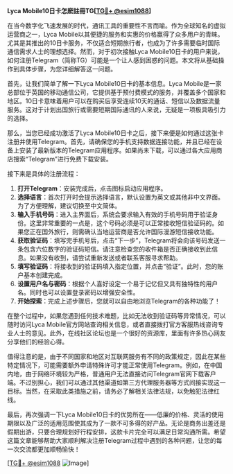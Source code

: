 **Lyca Mobile10日卡怎麽註冊TG[[TG💪+ @esim1088](https://t.me/s/esim1088)]**

在当今数字化飞速发展的时代，通讯工具的重要性不言而喻。作为全球知名的虚拟运营商之一，Lyca Mobile以其便捷的服务和实惠的价格赢得了众多用户的青睐。尤其是其推出的10日卡服务，不仅适合短期旅行者，也成为了许多需要临时国际通信需求人士的理想选择。然而，对于初次接触Lyca Mobile10日卡的用户来说，如何注册Telegram（简称TG）可能是一个让人感到困惑的问题。本文将从基础操作到具体步骤，为您详细解答这一问题。

首先，让我们简单了解一下Lyca Mobile10日卡的基本信息。Lyca Mobile是一家总部位于英国的移动通信公司，它提供基于预付费模式的服务，并覆盖多个国家和地区。10日卡意味着用户可以在购买后享受连续10天的通话、短信以及数据流量服务。这对于计划出国旅行或需要短期国际通讯的人来说，无疑是一项极具吸引力的选择。

那么，当您已经成功激活了Lyca Mobile10日卡之后，接下来便是如何通过这张卡注册并使用Telegram。首先，请确保您的手机支持数据连接功能，并且已经在设备上安装了最新版本的Telegram应用程序。如果尚未下载，可以通过各大应用商店搜索“Telegram”进行免费下载安装。

接下来是具体的注册流程：

1. **打开Telegram**：安装完成后，点击图标启动应用程序。
2. **选择语言**：首次打开时会提示选择语言，默认设置为英文或其他非中文界面。为了方便理解，建议切换至中文简体。
3. **输入手机号码**：进入主界面后，系统会要求输入有效的手机号码用于验证身份。这里非常重要的一点是，这个号码必须是可以正常接收短信验证码的。如果您正在国外旅行，则需确认当地运营商是否允许国际漫游短信接收功能。
4. **获取验证码**：填写完手机号后，点击“下一步”，Telegram将会向该号码发送一条包含六位数字的验证码短信。请注意检查您的收件箱是否正确接收到此信息。如果没有收到，请尝试重新发送或者联系客服寻求帮助。
5. **填写验证码**：将接收到的验证码填入指定位置，并点击“验证”。此时，您的账户基本创建完成。
6. **设置用户名与密码**：根据个人喜好设定一个易于记忆但又具有独特性的用户名。同时也可以设置登录密码以增强安全性。
7. **开始探索**：完成上述步骤后，您就可以自由地浏览Telegram的各种功能了！

在整个过程中，如果您遇到任何技术难题，比如无法收到验证码等异常情况，可以随时访问Lyca Mobile官方网站查询相关信息，或者直接拨打官方客服热线咨询专业人士的意见。此外，在线社区论坛也是一个很好的资源库，里面有许多热心网友分享他们的经验心得。

值得注意的是，由于不同国家和地区对互联网服务有不同的政策规定，因此在某些特定情况下，可能需要额外申请特殊许可才能正常使用Telegram。例如，在中国内地，由于网络环境较为严格，普通用户无法直接访问Telegram官网下载客户端。不过别担心，我们可以通过其他渠道如第三方代理服务器等方式间接实现这一目标。当然，在采取此类措施之前，请务必了解相关法律法规，以免触犯法律红线。

最后，再次强调一下Lyca Mobile10日卡的优势所在——低廉的价格、灵活的使用期限以及广泛的适用范围使其成为了一款不可多得的好产品。无论是商务出差还是假期出游，只要合理规划好行程安排，这款卡片完全可以满足日常沟通所需。希望这篇文章能够帮助大家顺利解决注册Telegram过程中遇到的各种问题，让您的每一次交流都更加顺畅愉快！

[[TG💪+ @esim1088](https://t.me/s/esim1088) ![Image](https://i.postimg.cc/4NQfJmqS/Snipaste-2025-05-13-00-14-12.png)]